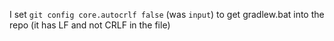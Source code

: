 I set `git config core.autocrlf false` (was `input`) to get gradlew.bat into the repo (it has LF and not CRLF in the file)
